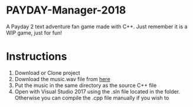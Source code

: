 # PAYDAY-Manager-2018
A Payday 2 text adventure fan game made with C++. Just remember it is a WIP game, just for fun!

# Instructions
1. Download or Clone project
2. Download the music.wav file from [here](https://drive.google.com/file/d/1kHpBltVbFETK9OWzHc6ia_FY7zJVjFUI/view?usp=sharing)
3. Put the music in the same directory as the source C++ file
4. Open with Visual Studio 2017 using the .sln file located in the folder. Otherwise you can compile the .cpp file manually if you wish to
